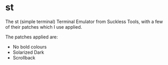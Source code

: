 # st
The st (simple terminal) Terminal Emulator from Suckless Tools, with a few of their patches which I use applied.

The patches applied are:
* No bold colours
* Solarized Dark
* Scrollback
